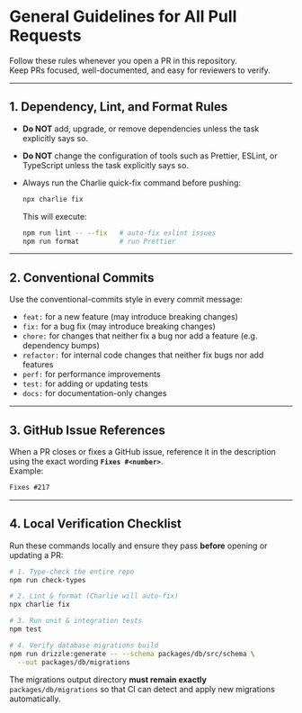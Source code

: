 # General Guidelines for All Pull Requests

Follow these rules whenever you open a PR in this repository.  
Keep PRs focused, well-documented, and easy for reviewers to verify.

---

## 1. Dependency, Lint, and Format Rules

- **Do NOT** add, upgrade, or remove dependencies unless the task explicitly says so.  
- **Do NOT** change the configuration of tools such as Prettier, ESLint, or TypeScript unless the task explicitly says so.  
- Always run the Charlie quick-fix command before pushing:

  ```bash
  npx charlie fix
  ```

  This will execute:

  ```bash
  npm run lint -- --fix   # auto-fix eslint issues
  npm run format          # run Prettier
  ```

---

## 2. Conventional Commits

Use the conventional-commits style in every commit message:

- `feat:` for a new feature (may introduce breaking changes)
- `fix:` for a bug fix (may introduce breaking changes)
- `chore:` for changes that neither fix a bug nor add a feature (e.g. dependency bumps)
- `refactor:` for internal code changes that neither fix bugs nor add features
- `perf:` for performance improvements
- `test:` for adding or updating tests
- `docs:` for documentation-only changes

---

## 3. GitHub Issue References

When a PR closes or fixes a GitHub issue, reference it in the description using the exact wording **`Fixes #<number>`**.  
Example:

```md
Fixes #217
```

---

## 4. Local Verification Checklist

Run these commands locally and ensure they pass **before** opening or updating a PR:

```bash
# 1. Type-check the entire repo
npm run check-types

# 2. Lint & format (Charlie will auto-fix)
npx charlie fix

# 3. Run unit & integration tests
npm test

# 4. Verify database migrations build
npm run drizzle:generate -- --schema packages/db/src/schema \
  --out packages/db/migrations
```

The migrations output directory **must remain exactly**  
`packages/db/migrations` so that CI can detect and apply new migrations automatically.
